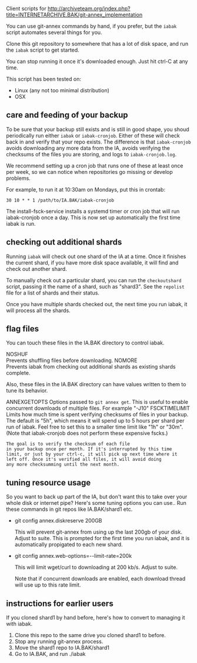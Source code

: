 Client scripts for
<http://archiveteam.org/index.php?title=INTERNETARCHIVE.BAK/git-annex_implementation>

You can use git-annex commands by hand, if you prefer, but the `iabak`
script automates several things for you.

Clone this git repository to somewhere that has a lot of disk space,
and run the `iabak` script to get started.

You can stop running it once it's downloaded enough. Just hit ctrl-C at any
time.

This script has been tested on:

* Linux (any not too minimal distribution)
* OSX

## care and feeding of your backup

To be sure that your backup still exists and is still in good shape,
you shoud periodically run either `iabak` or `iabak-cronjob`. Either
of these will check back in and verify that your repo exists. The
difference is that `iabak-cronjob` avoids downloading any more data
from the IA, avoids verifying the checksums of the files you are storing,
and logs to `iabak-cronjob.log`.

We recommend setting up a cron job that runs one of these at least once per
week, so we can notice when repositories go missing or develop problems.

For example, to run it at 10:30am on Mondays, put this in crontab:

	30 10 * * 1 /path/to/IA.BAK/iabak-cronjob

The install-fsck-service installs a systemd timer or cron job that will run
iabak-cronjob once a day. This is now set up automatically the first time
iabak is run.

## checking out additional shards

Running `iabak` will check out one shard of the IA at a time. Once it
finishes the current shard, if you have more disk space available, it will
find and check out another shard.

To manually check out a particular shard, you can run the
`checkoutshard` script, passing it the name of a shard, such as "shard3".
See the `repolist` file for a list of shards and their status.

Once you have multiple shards checked out, the next time you run iabak,
it will process all the shards.

## flag files

You can touch these files in the IA.BAK directory to control iabak.

NOSHUF	
	Prevents shuffling files before downloading.
NOMORE	
	Prevents iabak from checking out additional shards as existing
	shards complete.

Also, these files in the IA.BAK directory can have values written
to them to tune its behavior.

ANNEXGETOPTS
	Options passed to `git annex get`.
	This is useful to enable concurrent downloads of multiple files.
	For example "-J10"
FSCKTIMELIMIT
	Limits how much time is spent verifying checksums of
	files in your backup. The default is "5h", which means
	it will spend up to 5 hours per shard per run of iabak.
	Feel free to set this to a smaller time limit like "1h" or "30m".
	(Note that iabak-cronjob does not perform these expensive fscks.)

	The goal is to verify the checksum of each file
	in your backup once per month. If it's interrupted by this time
	limit, or just by your ctrl-c, it will pick up next time where it
	left off. Once it's verified all files, it will avoid doing
	any more checksumming until the next month.

## tuning resource usage

So you want to back up part of the IA, but don't want this to take over
your whole disk or internet pipe? Here's some tuning options you can use..
Run these commands in git repos like IA.BAK/shard1 etc.

* git config annex.diskreserve 200GB

  This will prevent git-annex from using up the last 200gb of your disk.
  Adjust to suite. This is prompted for the first time you run iabak, and it
  is automatically propigated to each new shard.

* git config annex.web-options=--limit-rate=200k

  This will limit wget/curl to downloading at 200 kb/s. Adjust to suite.

  Note that if concurrent downloads are enabled, each download thread will
  use up to this rate limit.

## instructions for earlier users

If you cloned shard1 by hand before, here's how to convert to managing it
with iabak.

1. Clone this repo to the same drive you cloned shard1 to before.
2. Stop any running git-annex process.
3. Move the shard1 repo to IA.BAK/shard1
4. Go to IA.BAK, and run ./iabak
